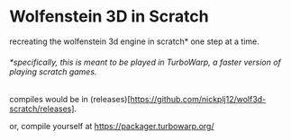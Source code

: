 # Wolfenstein 3D in Scratch
recreating the wolfenstein 3d engine in scratch* one step at a time.

###### *specifically, this is meant to be played in TurboWarp, a faster version of playing scratch games.

compiles would be in (releases)[https://github.com/nickplj12/wolf3d-scratch/releases].

or, compile yourself at https://packager.turbowarp.org/
